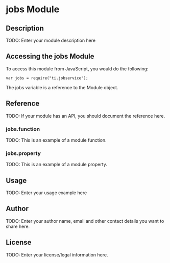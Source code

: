 # jobs Module

## Description

TODO: Enter your module description here

## Accessing the jobs Module

To access this module from JavaScript, you would do the following:

    var jobs = require("ti.jobservice");

The jobs variable is a reference to the Module object.

## Reference

TODO: If your module has an API, you should document
the reference here.

### jobs.function

TODO: This is an example of a module function.

### jobs.property

TODO: This is an example of a module property.

## Usage

TODO: Enter your usage example here

## Author

TODO: Enter your author name, email and other contact
details you want to share here.

## License

TODO: Enter your license/legal information here.
